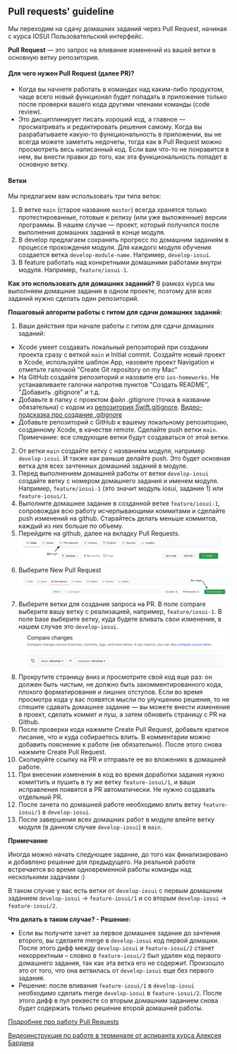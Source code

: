 ## Pull requests' guideline
Мы переходим на сдачу домашних заданий через Pull Request, начиная с курса IOSUI Пользовательский интерфейс.

**Pull Request** — это запрос на вливание изменений из вашей ветки в основную ветку репозитория.

#### Для чего нужен Pull Request (далее PR)?
* Когда вы начнете работать в командах над каким-либо продуктом, чаще всего новый функционал будет попадать в приложение только после проверки вашего кода другими членами команды (code review).
* Это дисциплинирует писать хороший код, а главное — просматривать и редактировать решения самому. Когда вы разрабатываете какую-то функциональность в приложении, вы не всегда можете заметить недочеты, тогда как в Pull Request можно просмотреть весь написанный код. Если вам что-то не понравится в нем, вы внести правки до того, как эта функциональность попадет в основную ветку.

#### Ветки
Мы предлагаем вам использовать три типа веток:
1. В ветке `main` (старое название `master`) всегда хранятся только протестированные, готовые к релизу (или уже выложенные) версии программы. В нашем случае — проект, который получился после выполнения домашних заданий в конце модуля.
2. В develop предлагаем сохранять прогресс по домашним заданиям в процессе прохождения модуля. Для каждого модуля обучения создается ветка `develop-module-name`. Например, `develop-iosui`.
3. В feature работать над конкретными домашними работами внутри модуля. Например, `feature/iosui-1`.

**Как это использовать для домашних заданий?**
В рамках курса мы выполняем домашние задания в одном проекте, поэтому для всех заданий нужно сделать один репозиторий.

**Пошаговый алгоритм работы с гитом для сдачи домашних заданий:**
1. Ваши действия при начале работы с гитом для сдачи домашних заданий:
* Xcode умеет создавать локальный репозиторий при создании проекта сразу с веткой `main` и Initial commit. Создайте новый проект в Xcode, используйте шаблон App, назовите проект Navigation и отметьте галочкой "Create Git repository on my Mac"
* На GitHub создайте репозиторий и назовите его `ios-homeworks`. Не устанавливаете галочки напротив пунктов "Создать README", "Добавить .gitignore" и т.д.
* Добавьте в папку с проектом файл .gitignore (точка в названии обязательна) c кодом из [репозитория Swift.gitignore](https://github.com/github/gitignore/blob/master/Swift.gitignore). [Видео-подсказка про создание .gitignore](https://github.com/netology-code/iosui-homeworks/blob/iosui-8/pic/%20gitignore%20settings.mp4)
* Добавьте репозиторий с GitHub к вашему локальному репозиторию, созданному Xcode, в качестве remote. Сделайте push ветки `main`.
Примечание: все следующие ветки будут создаваться от этой ветки.
2. От ветки `main` создайте ветку с названием модуля, например `develop-iosui`. И также как раньше делайте push. Это будет основная ветка для всех зачтенных домашний заданий в модуле.
3. Перед выполнением домашней работы от ветки `develop-iosui` создайте ветку с номером домашнего задания и именем модуля. Например, `feature/iosui-1` (это значит модуль iosui, задание 1) или `feature-iosui/1`.
4. Выполните домашнее задание в созданной ветке `feature/iosui-1`, сопровождая всю работу исчерпывающими коммитами и сделайте push изменений на github. Старайтесь делать меньше коммитов, каждый из них больше по объему.
5. Перейдите на github, далее на вкладку Pull Requests.
![](pic/1.png)
6. Выберите New Pull Request
![](pic/2.png)
7. Выберите ветки для создания запроса на PR.
В поле compare выберите вашу ветку с реализацией, например, `feature/iosui-1`.
В поле base выберите ветку, куда будете вливать свои изменения, в нашем случае это `develop-iosui`.
![](pic/3.png)
8. Прокрутите страницу вниз и просмотрите свой код еще раз: он должен быть чистым, не должно быть закомментированного кода, плохого форматирования и лишних отступов.
Если во время просмотра кода у вас появятся мысли по улучшению решения, то не спешите сдавать домашнее задание — вы можете внести изменения в проект, сделать коммит и пуш, а затем обновить страницу с PR на Github.
9. После проверки кода нажмите Create Pull Request, добавьте краткое писание, что и куда собираетесь влить. В комментарии можно добавить пояснение к работе (не обязательно). После этого снова нажмите Create Pull Request. 
10. Скопируйте ссылку на PR и отправьте ее во вложениях в домашней работе. 
11. При внесении изменения в код во время доработки задания нужно комиттить и пушить в ту же ветку `feature-iosui/1`, и ваши исправления появятся в PR автоматически. Не нужно создавать отдельный PR.
12. После зачета по домашней работе необходимо влить ветку `feature-iosui/1` в `develop-iosui`.
13. После завершения всех домашних работ в модуле влейте ветку модуля (в данном случае `develop-iosui`) в `main`.

**Примечание**

Иногда можно начать следующее задание, до того как финализировано и добавлено решение для предыдущего. На реальной работе встречается во время одновременной работы команды над несколькими задачами :)

В таком случае у вас есть ветки от `develop-iosui` с первым домашним заданием `develop-iosui` -> `feature-iosui/1` и со вторым `develop-iosui` -> `feature-iosui/2`.

 **Что делать в таком случае? - Решение:**
 * Если вы получите зачет за первое домашнее задание до зачтения второго, вы сделаете merge в `develop-iosui` код первой домашки. После этого дифф между `develop-iosui`  и `feature-iosui/2` станет некорректным – словно в `feature-iosui/2` был удален код первого домашнего задания, так как эта ветка его не содержит. Произошло это от того, что она ветвилась от `develop-iosui` еще без первого задания.
 * Решение: после вливания `feature-iosui/1`  в `develop-iosui` необходимо сделать merge `develop-iosui` в `feature-iosui/2`. После этого дифф в пул реквесте со вторым домашним заданием снова будет содержать только решение второй домашней работы.

[Подробнее про работу Pull Requests](https://docs.github.com/en/free-pro-team@latest/github/collaborating-with-issues-and-pull-requests/about-pull-requests)

[Видеоинструкция по работе в терминале от аспиранта курса Алексея Бардина](https://youtu.be/o0RaC43uGPY)
